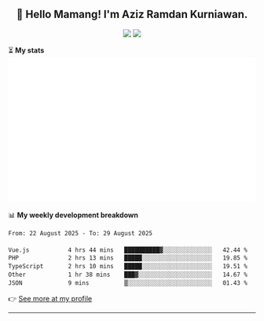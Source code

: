 <h2 align="center">👋 Hello Mamang! I'm Aziz Ramdan Kurniawan.</h2>  
<p align="center">
  <img src="https://komarev.com/ghpvc/?username=azizramdan">
  <img src="https://wakatime.com/badge/user/90056fa0-4c31-4eca-954e-2a3ac05896f9.svg">
</p>
    
⏳ **My stats**  
![](https://raw.githubusercontent.com/azizramdan/github-stats/master/generated/overview.svg#gh-dark-mode-only)

📊 **My weekly development breakdown**
<!--START_SECTION:waka-->

```txt
From: 22 August 2025 - To: 29 August 2025

Vue.js           4 hrs 44 mins   ██████████▓░░░░░░░░░░░░░░   42.44 %
PHP              2 hrs 13 mins   █████░░░░░░░░░░░░░░░░░░░░   19.85 %
TypeScript       2 hrs 10 mins   █████░░░░░░░░░░░░░░░░░░░░   19.51 %
Other            1 hr 38 mins    ███▓░░░░░░░░░░░░░░░░░░░░░   14.67 %
JSON             9 mins          ▒░░░░░░░░░░░░░░░░░░░░░░░░   01.43 %
```

<!--END_SECTION:waka-->
👉 [See more at my profile](https://wakatime.com/@azizramdan)
***
